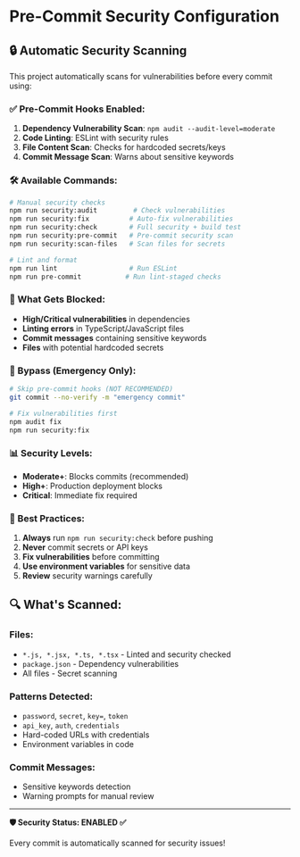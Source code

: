 # Pre-Commit Security Configuration

## 🔒 Automatic Security Scanning

This project automatically scans for vulnerabilities before every commit using:

### ✅ Pre-Commit Hooks Enabled:

1. **Dependency Vulnerability Scan**: `npm audit --audit-level=moderate`
2. **Code Linting**: ESLint with security rules
3. **File Content Scan**: Checks for hardcoded secrets/keys
4. **Commit Message Scan**: Warns about sensitive keywords

### 🛠️ Available Commands:

```bash
# Manual security checks
npm run security:audit         # Check vulnerabilities
npm run security:fix          # Auto-fix vulnerabilities  
npm run security:check        # Full security + build test
npm run security:pre-commit   # Pre-commit security scan
npm run security:scan-files   # Scan files for secrets

# Lint and format
npm run lint                  # Run ESLint
npm run pre-commit           # Run lint-staged checks
```

### 🚫 What Gets Blocked:

- **High/Critical vulnerabilities** in dependencies
- **Linting errors** in TypeScript/JavaScript files
- **Commit messages** containing sensitive keywords
- **Files** with potential hardcoded secrets

### 🔧 Bypass (Emergency Only):

```bash
# Skip pre-commit hooks (NOT RECOMMENDED)
git commit --no-verify -m "emergency commit"

# Fix vulnerabilities first
npm audit fix
npm run security:fix
```

### 📊 Security Levels:

- **Moderate+**: Blocks commits (recommended)
- **High+**: Production deployment blocks
- **Critical**: Immediate fix required

### 🎯 Best Practices:

1. **Always** run `npm run security:check` before pushing
2. **Never** commit secrets or API keys
3. **Fix vulnerabilities** before committing
4. **Use environment variables** for sensitive data
5. **Review** security warnings carefully

## 🔍 What's Scanned:

### Files:
- `*.js, *.jsx, *.ts, *.tsx` - Linted and security checked
- `package.json` - Dependency vulnerabilities
- All files - Secret scanning

### Patterns Detected:
- `password`, `secret`, `key=`, `token`
- `api_key`, `auth`, `credentials`
- Hard-coded URLs with credentials
- Environment variables in code

### Commit Messages:
- Sensitive keywords detection
- Warning prompts for manual review

---

**🛡️ Security Status: ENABLED ✅**

Every commit is automatically scanned for security issues!